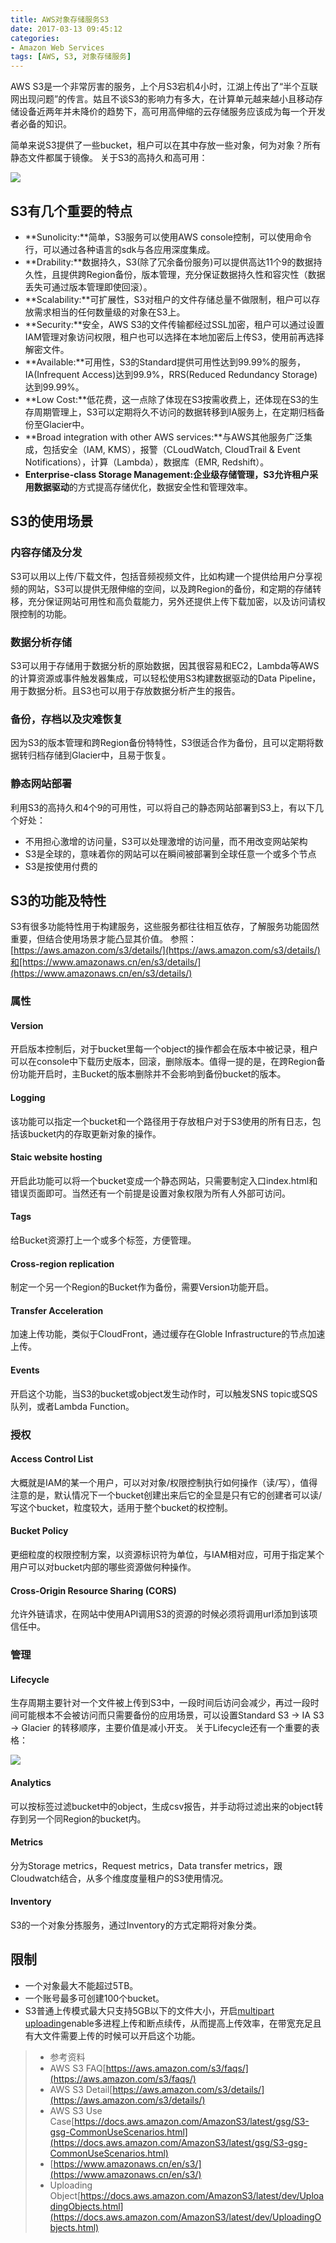 ```yaml
---
title: AWS对象存储服务S3
date: 2017-03-13 09:45:12
categories:
- Amazon Web Services
tags: [AWS, S3, 对象存储服务]
---
```


AWS S3是一个非常厉害的服务，上个月S3宕机4小时，江湖上传出了“半个互联网出现问题”的传言。姑且不谈S3的影响力有多大，在计算单元越来越小且移动存储设备近两年并未降价的趋势下，高可用高伸缩的云存储服务应该成为每一个开发者必备的知识。

简单来说S3提供了一些bucket，租户可以在其中存放一些对象，何为对象？所有静态文件都属于镜像。
关于S3的高持久和高可用：

![](/images/Table_S3.png)

## S3有几个重要的特点

- **Sunolicity:**简单，S3服务可以使用AWS console控制，可以使用命令行，可以通过各种语言的sdk与各应用深度集成。
- **Drability:**数据持久，S3(除了冗余备份服务)可以提供高达11个9的数据持久性，且提供跨Region备份，版本管理，充分保证数据持久性和容灾性（数据丢失可通过版本管理即使回滚）。
- **Scalability:**可扩展性，S3对租户的文件存储总量不做限制，租户可以存放需求相当的任何数量级的对象在S3上。
- **Security:**安全，AWS S3的文件传输都经过SSL加密，租户可以通过设置IAM管理对象访问权限，租户也可以选择在本地加密后上传S3，使用前再选择解密文件。
- **Available:**可用性，S3的Standard提供可用性达到99.99%的服务，IA(Infrequent Access)达到99.9%，RRS(Reduced Redundancy Storage)达到99.99%。
- **Low Cost:**低花费，这一点除了体现在S3按需收费上，还体现在S3的生存周期管理上，S3可以定期将久不访问的数据转移到IA服务上，在定期归档备份至Glacier中。
- **Broad integration with other AWS services:**与AWS其他服务广泛集成，包括安全（IAM, KMS），报警（CLoudWatch, CloudTrail & Event Notifications），计算（Lambda），数据库（EMR, Redshift）。
- **Enterprise-class Storage Management:**企业级存储管理，S3允许租户采用**数据驱动**的方式提高存储优化，数据安全性和管理效率。

## S3的使用场景

### 内容存储及分发

S3可以用以上传/下载文件，包括音频视频文件，比如构建一个提供给用户分享视频的网站，S3可以提供无限伸缩的空间，以及跨Region的备份，和定期的存储转移，充分保证网站可用性和高负载能力，另外还提供上传下载加密，以及访问请权限控制的功能。

### 数据分析存储

S3可以用于存储用于数据分析的原始数据，因其很容易和EC2，Lambda等AWS的计算资源或事件触发器集成，可以轻松使用S3构建数据驱动的Data Pipeline，用于数据分析。且S3也可以用于存放数据分析产生的报告。

### 备份，存档以及灾难恢复

因为S3的版本管理和跨Region备份特特性，S3很适合作为备份，且可以定期将数据转归档存储到Glacier中，且易于恢复。

### 静态网站部署

利用S3的高持久和4个9的可用性，可以将自己的静态网站部署到S3上，有以下几个好处：

- 不用担心激增的访问量，S3可以处理激增的访问量，而不用改变网站架构
- S3是全球的，意味着你的网站可以在瞬间被部署到全球任意一个或多个节点
- S3是按使用付费的

## S3的功能及特性

S3有很多功能特性用于构建服务，这些服务都往往相互依存，了解服务功能固然重要，但结合使用场景才能凸显其价值。
参照：[https://aws.amazon.com/s3/details/](https://aws.amazon.com/s3/details/)和[https://www.amazonaws.cn/en/s3/details/](https://www.amazonaws.cn/en/s3/details/)

### 属性

#### Version

开启版本控制后，对于bucket里每一个object的操作都会在版本中被记录，租户可以在console中下载历史版本，回滚，删除版本。值得一提的是，在跨Region备份功能开启时，主Bucket的版本删除并不会影响到备份bucket的版本。

#### Logging

该功能可以指定一个bucket和一个路径用于存放租户对于S3使用的所有日志，包括该bucket内的存取更新对象的操作。

#### Staic website hosting

开启此功能可以将一个bucket变成一个静态网站，只需要制定入口index.html和错误页面即可。当然还有一个前提是设置对象权限为所有人外部可访问。

#### Tags

给Bucket资源打上一个或多个标签，方便管理。

#### Cross-region replication

制定一个另一个Region的Bucket作为备份，需要Version功能开启。

#### Transfer Acceleration

加速上传功能，类似于CloudFront，通过缓存在Globle Infrastructure的节点加速上传。

#### Events

开启这个功能，当S3的bucket或object发生动作时，可以触发SNS topic或SQS队列，或者Lambda Function。

### 授权

#### Access Control List

大概就是IAM的某一个用户，可以对对象/权限控制执行如何操作（读/写），值得注意的是，默认情况下一个bucket创建出来后它的全显是只有它的创建者可以读/写这个bucket，粒度较大，适用于整个bucket的权控制。

#### Bucket Policy

更细粒度的权限控制方案，以资源标识符为单位，与IAM相对应，可用于指定某个用户可以对bucket内部的哪些资源做何种操作。

#### Cross-Origin Resource Sharing (CORS)

允许外链请求，在网站中使用API调用S3的资源的时候必须将调用url添加到该项信任中。

### 管理

#### Lifecycle

生存周期主要针对一个文件被上传到S3中，一段时间后访问会减少，再过一段时间可能根本不会被访问而只需要备份的应用场景，可以设置Standard S3 -> IA S3 -> Glacier 的转移顺序，主要价值是减小开支。
关于Lifecycle还有一个重要的表格：

![](/images/Table_S3_Claicer.png)

#### Analytics

可以按标签过滤bucket中的object，生成csv报告，并手动将过滤出来的object转存到另一个同Region的bucket内。

#### Metrics

分为Storage metrics，Request metrics，Data transfer metrics，跟Cloudwatch结合，从多个维度度量租户的S3使用情况。

#### Inventory

S3的一个对象分拣服务，通过Inventory的方式定期将对象分类。

## 限制

- 一个对象最大不能超过5TB。
- 一个账号最多可创建100个bucket。
- S3普通上传模式最大只支持5GB以下的文件大小，开启[multipart uploading](https://docs.aws.amazon.com/AmazonS3/latest/dev/UploadingObjects.html)enable多进程上传和断点续传，从而提高上传效率，在带宽充足且有大文件需要上传的时候可以开启这个功能。

> * 参考资料
> * AWS S3 FAQ[https://aws.amazon.com/s3/faqs/](https://aws.amazon.com/s3/faqs/)
> * AWS S3 Detail[https://aws.amazon.com/s3/details/](https://aws.amazon.com/s3/details/)
> * AWS S3 Use Case[https://docs.aws.amazon.com/AmazonS3/latest/gsg/S3-gsg-CommonUseScenarios.html](https://docs.aws.amazon.com/AmazonS3/latest/gsg/S3-gsg-CommonUseScenarios.html)
> * [https://www.amazonaws.cn/en/s3/](https://www.amazonaws.cn/en/s3/)
> * Uploading Object[https://docs.aws.amazon.com/AmazonS3/latest/dev/UploadingObjects.html](https://docs.aws.amazon.com/AmazonS3/latest/dev/UploadingObjects.html)
